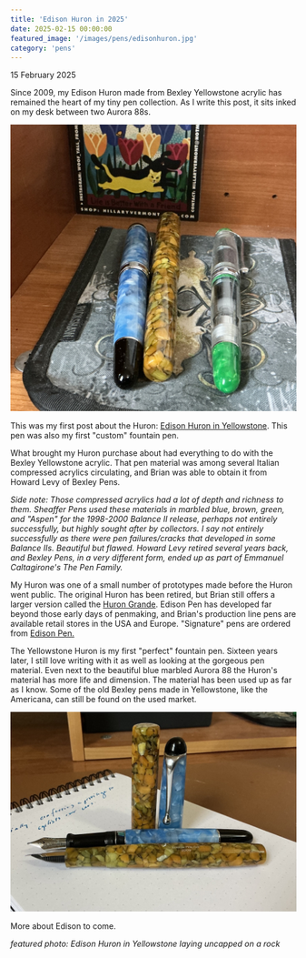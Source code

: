 ```yaml
---
title: 'Edison Huron in 2025'
date: 2025-02-15 00:00:00
featured_image: '/images/pens/edisonhuron.jpg'
category: 'pens'
---
```

15 February 2025

Since 2009, my Edison Huron made from Bexley Yellowstone acrylic has remained the heart of my tiny pen collection. As I write this post, it sits inked on my desk between two Aurora 88s.

![Alt text](/images/pens/huronandauroras.jpg "Huron sandwiched between to 88s")

This was my first post about the Huron: [Edison Huron in Yellowstone]( /pens/edison-huron ). This pen was also my first "custom" fountain pen.

What brought my Huron purchase about had everything to do with the Bexley Yellowstone acrylic. That pen material was among several Italian compressed acrylics circulating, and Brian was able to obtain it from Howard Levy of Bexley Pens. 

*Side note: Those compressed acrylics had a lot of depth and richness to them. Sheaffer Pens used these materials in marbled blue, brown, green, and "Aspen" for the 1998-2000 Balance II release, perhaps not entirely successfully, but highly sought after by collectors. I say not entirely successfully as there were pen failures/cracks that developed in some Balance IIs. Beautiful but flawed. Howard Levy retired several years back, and Bexley Pens, in a very different form, ended up as part of Emmanuel Caltagirone's The Pen Family.*

My Huron was one of a small number of prototypes made before the Huron went public. The original Huron has been retired, but Brian still offers a larger version called the [Huron Grande](https://edisonpen.com/huron-grande/). Edison Pen has developed far beyond those early days of penmaking, and Brian's production line pens are available retail stores in the USA and Europe. "Signature" pens are ordered from [Edison Pen.](https://edisonpen.com)

The Yellowstone Huron is my first "perfect" fountain pen. Sixteen years later, I still love writing with it as well as looking at the gorgeous pen material.
Even next to the beautiful blue marbled Aurora 88 the Huron's material has more life and dimension. The material has been used up as far as I know. Some of the old Bexley pens made in Yellowstone, like the Americana, can still be found on the used market.

![Alt text](/images/pens/edisonaurora.jpg "uncapped Edison Huron in Yellowstone next to uncapped Aurora 88 in light blue marble")


More about Edison to come.




*featured photo: Edison Huron in Yellowstone laying uncapped on a rock*